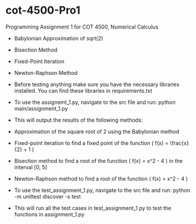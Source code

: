 # cot-4500-Pro1
Programming Assignment 1 for COT 4500, Numerical Calculus

- Babylonian Approximation of sqrt(2)
- Bisection Method
- Fixed-Point Iteration
- Newton-Raphson Method

- Before testing anything make sure you have the necessary libraries installed. You can find these libraries in requirements.txt

- To use the assignemt_1.py, navigate to the src file and run: python main/assignment_1.py
- This will output the results of the following methods:

- Approximation of the square root of 2 using the Babylonian method
- Fixed-point iteration to find a fixed point of the function ( f(x) = \frac{x}{2} + 1 )
- Bisection method to find a root of the function ( f(x) = x^2 - 4 ) in the interval [0, 5]
- Newton-Raphson method to find a root of the function ( f(x) = x^2 - 4 )

- To use the test_assignment_1.py, navigate to the src file and run: python -m unittest discover -s test
- This will run all the test cases in test_assignment_1.py to test the functions in assignment_1.py